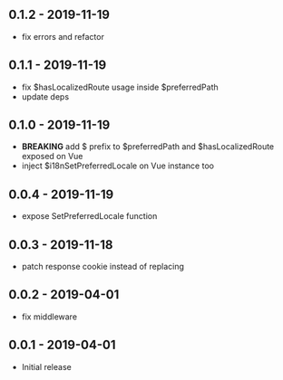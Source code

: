 ## 0.1.2 - 2019-11-19
- fix errors and refactor

## 0.1.1 - 2019-11-19
- fix $hasLocalizedRoute usage inside $preferredPath
- update deps

## 0.1.0 - 2019-11-19
- **BREAKING** add $ prefix to $preferredPath and $hasLocalizedRoute exposed on Vue
- inject $i18nSetPreferredLocale on Vue instance too

## 0.0.4 - 2019-11-19
- expose SetPreferredLocale function

## 0.0.3 - 2019-11-18
- patch response cookie instead of replacing

## 0.0.2 - 2019-04-01
- fix middleware

## 0.0.1 - 2019-04-01
- Initial release
